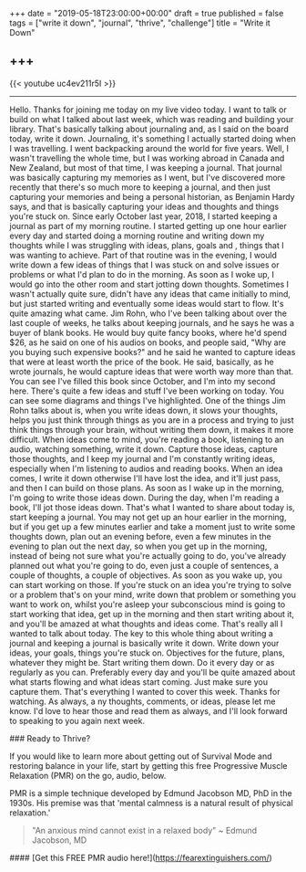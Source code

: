 +++
date = "2019-05-18T23:00:00+00:00"
draft = true
published = false
tags = ["write it down", "journal", "thrive", "challenge"]
title = "Write it Down"

+++
---

{{< youtube uc4ev211r5I >}}  

--- 

Hello. Thanks for joining me today on my live video today. I want to talk or build on what I talked about last week, which was reading and building your library. That's basically talking about journaling and, as I said on the board today, write it down. Journaling, it's something I actually started doing when I was travelling. I went backpacking around the world for five years. Well, I wasn't travelling the whole time, but I was working abroad in Canada and New Zealand, but most of that time, I was keeping a journal. That journal was basically capturing my memories as I went, but I've discovered more recently that there's so much more to keeping a journal, and then just capturing your memories and being a personal historian, as Benjamin Hardy says, and that is basically capturing your ideas and thoughts and things you're stuck on. Since early October last year, 2018, I started keeping a journal as part of my morning routine. I started getting up one hour earlier every day and started doing a morning routine and writing down my thoughts while I was struggling with ideas, plans, goals and , things that I was wanting to achieve. Part of that routine was in the evening, I would write down a few ideas of things that I was stuck on and solve issues or problems or what I'd plan to do in the morning. As soon as I woke up, I would go into the other room and start jotting down thoughts. Sometimes I wasn't actually quite sure, didn't have any ideas that came initially to mind, but just started writing and eventually some ideas would start to flow. It's quite amazing what came. Jim Rohn, who I've been talking about over the last couple of weeks, he talks about keeping journals, and he says he was a buyer of blank books. He would buy quite fancy books, where he'd spend $26, as he said on one of his audios on books, and people said, "Why are you buying such expensive books?" and he said he wanted to capture ideas that were at least worth the price of the book. He said, basically, as he wrote journals, he would capture ideas that were worth way more than that. You can see I've filled this book since October, and I'm into my second here. There's quite a few ideas and stuff I've been working on today. You can see some diagrams and things I've highlighted. One of the things Jim Rohn talks about is, when you write ideas down, it slows your thoughts, helps you just think through things as you are in a process and trying to just think things through your brain, without writing them down, it makes it more difficult. When ideas come to mind, you're reading a book, listening to an audio, watching something, write it down. Capture those ideas, capture those thoughts, and I keep my journal and I'm constantly writing ideas, especially when I'm listening to audios and reading books. When an idea comes, I write it down otherwise I'll have lost the idea, and it'll just pass, and then I can build on those plans. As soon as I wake up in the morning, I'm going to write those ideas down. During the day, when I'm reading a book, I'll jot those ideas down. That's what I wanted to share about today is, start keeping a journal. You may not get up an hour earlier in the morning, but if you get up a few minutes earlier and take a moment just to write some thoughts down, plan out an evening before, even a few minutes in the evening to plan out the next day, so when you get up in the morning, instead of being not sure what you're actually going to do, you've already planned out what you're going to do, even just a couple of sentences, a couple of thoughts, a couple of objectives. As soon as you wake up, you can start working on those. If you're stuck on an idea you're trying to solve or a problem that's on your mind, write down that problem or something you want to work on, whilst you're asleep your subconscious mind is going to start working that idea, get up in the morning and then start writing about it, and you'll be amazed at what thoughts and ideas come. That's really all I wanted to talk about today. The key to this whole thing about writing a journal and keeping a journal is basically write it down. Write down your ideas, your goals, things you're stuck on. Objectives for the future, plans, whatever they might be. Start writing them down. Do it every day or as regularly as you can. Preferably every day and you'll be quite amazed about what starts flowing and what ideas start coming. Just make sure you capture them. That's everything I wanted to cover this week. Thanks for watching. As always, a ny thoughts, comments, or ideas, please let me know. I'd love to hear those and read them as always, and I'll look forward to speaking to you again next week.

\### Ready to Thrive?

If you would like to learn more about getting out of Survival Mode and restoring balance in your life, start by getting this free Progressive Muscle Relaxation (PMR) on the go, audio, below. 



PMR is a simple technique developed by Edmund Jacobson MD, PhD in the 1930s. His premise was that 'mental calmness is a natural result of physical relaxation.' 


> "An anxious mind cannot exist in a relaxed body" \~ Edmund Jacobson, MD


\#### \[Get this FREE PMR audio here!\](https://fearextinguishers.com/)